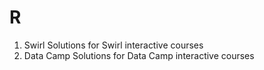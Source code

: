 # R
1. Swirl
  Solutions for Swirl interactive courses
2. Data Camp
  Solutions for Data Camp interactive courses

